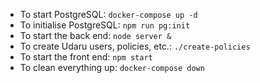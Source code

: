 - To start PostgreSQL: `docker-compose up -d`
 - To initialise PostgreSQL: `npm run pg:init`
 - To start the back end: `node server &`
 - To create Udaru users, policies, etc.: `./create-policies`
 - To start the front end: `npm start`
 - To clean everything up: `docker-compose down`
